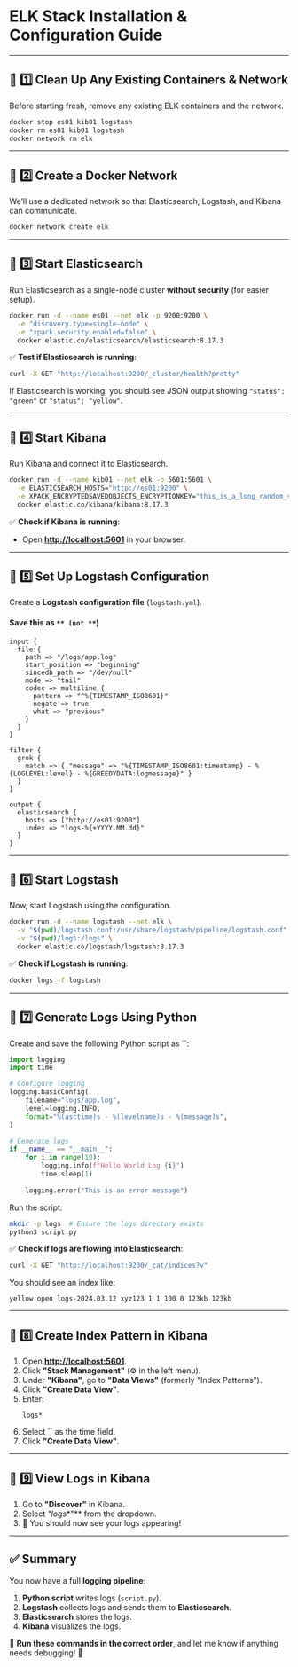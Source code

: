 # ELK Stack Installation & Configuration Guide

---

## **🔹 1️⃣ Clean Up Any Existing Containers & Network**

Before starting fresh, remove any existing ELK containers and the network.

```sh
docker stop es01 kib01 logstash
docker rm es01 kib01 logstash
docker network rm elk
```

---

## **🔹 2️⃣ Create a Docker Network**

We’ll use a dedicated network so that Elasticsearch, Logstash, and Kibana can communicate.

```sh
docker network create elk
```

---

## **🔹 3️⃣ Start Elasticsearch**

Run Elasticsearch as a single-node cluster **without security** (for easier setup).

```sh
docker run -d --name es01 --net elk -p 9200:9200 \
  -e "discovery.type=single-node" \
  -e "xpack.security.enabled=false" \
  docker.elastic.co/elasticsearch/elasticsearch:8.17.3
```

✅ **Test if Elasticsearch is running**:

```sh
curl -X GET "http://localhost:9200/_cluster/health?pretty"
```

If Elasticsearch is working, you should see JSON output showing `"status": "green"` or `"status": "yellow"`.

---

## **🔹 4️⃣ Start Kibana**

Run Kibana and connect it to Elasticsearch.

```sh
docker run -d --name kib01 --net elk -p 5601:5601 \
  -e ELASTICSEARCH_HOSTS="http://es01:9200" \
  -e XPACK_ENCRYPTEDSAVEDOBJECTS_ENCRYPTIONKEY="this_is_a_long_random_string_change_it" \
  docker.elastic.co/kibana/kibana:8.17.3
```

✅ **Check if Kibana is running**:

- Open [**http://localhost:5601**](http://localhost:5601) in your browser.

---

## **🔹 5️⃣ Set Up Logstash Configuration**

Create a **Logstash configuration file** (`logstash.yml`).

#### **Save this as **``** (not **``**)**

```plaintext
input {
  file {
    path => "/logs/app.log"
    start_position => "beginning"
    sincedb_path => "/dev/null"
    mode => "tail"
    codec => multiline {
      pattern => "^%{TIMESTAMP_ISO8601}"
      negate => true
      what => "previous"
    }
  }
}

filter {
  grok {
    match => { "message" => "%{TIMESTAMP_ISO8601:timestamp} - %{LOGLEVEL:level} - %{GREEDYDATA:logmessage}" }
  }
}

output {
  elasticsearch {
    hosts => ["http://es01:9200"]
    index => "logs-%{+YYYY.MM.dd}"
  }
}
```

---

## **🔹 6️⃣ Start Logstash**

Now, start Logstash using the configuration.

```sh
docker run -d --name logstash --net elk \
  -v "$(pwd)/logstash.conf:/usr/share/logstash/pipeline/logstash.conf" \
  -v "$(pwd)/logs:/logs" \
  docker.elastic.co/logstash/logstash:8.17.3
```

✅ **Check if Logstash is running**:

```sh
docker logs -f logstash
```

---

## **🔹 7️⃣ Generate Logs Using Python**

Create and save the following Python script as ``:

```python
import logging
import time

# Configure logging
logging.basicConfig(
    filename="logs/app.log",
    level=logging.INFO,
    format="%(asctime)s - %(levelname)s - %(message)s",
)

# Generate logs
if __name__ == "__main__":
    for i in range(10):
        logging.info(f"Hello World Log {i}")
        time.sleep(1)
    
    logging.error("This is an error message")
```

Run the script:

```sh
mkdir -p logs  # Ensure the logs directory exists
python3 script.py
```

✅ **Check if logs are flowing into Elasticsearch**:

```sh
curl -X GET "http://localhost:9200/_cat/indices?v"
```

You should see an index like:

```
yellow open logs-2024.03.12 xyz123 1 1 100 0 123kb 123kb
```

---

## **🔹 8️⃣ Create Index Pattern in Kibana**

1. Open [**http://localhost:5601**](http://localhost:5601).
2. Click **"Stack Management"** (⚙️ in the left menu).
3. Under **"Kibana"**, go to **"Data Views"** (formerly "Index Patterns").
4. Click **"Create Data View"**.
5. Enter:
   ```
   logs*
   ```
6. Select `` as the time field.
7. Click **"Create Data View"**.

---

## **🔹 9️⃣ View Logs in Kibana**

1. Go to **"Discover"** in Kibana.
2. Select *"logs**"*\* from the dropdown.
3. 🎉 You should now see your logs appearing!

---

## **✅ Summary**

You now have a full **logging pipeline**:

1. **Python script** writes logs (`script.py`).
2. **Logstash** collects logs and sends them to **Elasticsearch**.
3. **Elasticsearch** stores the logs.
4. **Kibana** visualizes the logs.

🔹 **Run these commands in the correct order**, and let me know if anything needs debugging! 🚀


